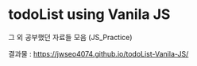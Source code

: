# todoList using Vanila JS

그 외 공부했던 자료들 모음 (JS_Practice)

결과물 : https://jwseo4074.github.io/todoList-Vanila-JS/
